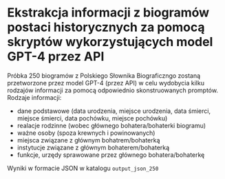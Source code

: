 # Ekstrakcja informacji z biogramów postaci historycznych za pomocą skryptów wykorzystujących model GPT-4 przez API

Próbka 250 biogramów z Polskiego Słownika Biograficzngo zostaną przetworzone przez model GPT-4 (przez API) w celu wydobycia kilku rodzajów informacji za pomocą odpowiednio skonstruowanych promptów. Rodzaje informacji:
- dane podstawowe (data urodzenia, miejsce urodzenia, data śmierci, miejsce śmierci, data pochówku, miejsce pochówku)
- realacje rodzinne (wobec głównego bohatera/bohaterki biogramu)
- ważne osoby (spoza krewnych i powinowanych)
- miejsca związane z głównym bohatrem/bohaterką
- instytucje związane z głównym bohaterem/bohaterką
- funkcje, urzędy sprawowane przez głównego bohatera/bohaterkę

Wyniki w formacie JSON w katalogu `output_json_250`